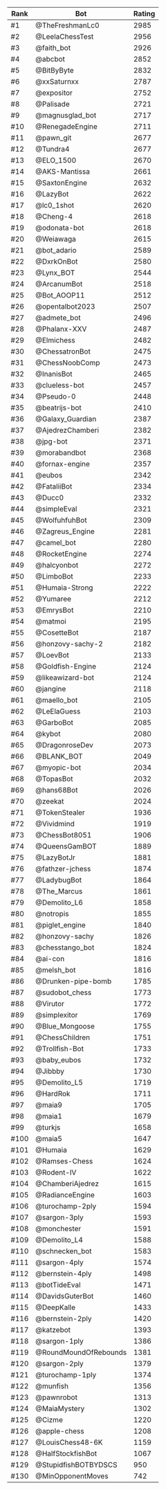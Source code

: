 Rank|Bot|Rating
---|---|---
#1|@TheFreshmanLc0|2985
#2|@LeelaChessTest|2956
#3|@faith_bot|2926
#4|@abcbot|2852
#5|@BitByByte|2832
#6|@xxSaturnxx|2787
#7|@expositor|2752
#8|@Palisade|2721
#9|@magnusglad_bot|2717
#10|@RenegadeEngine|2711
#11|@pawn_git|2677
#12|@Tundra4|2677
#13|@ELO_1500|2670
#14|@AKS-Mantissa|2661
#15|@SaxtonEngine|2632
#16|@LazyBot|2622
#17|@lc0_1shot|2620
#18|@Cheng-4|2618
#19|@odonata-bot|2618
#20|@Weiawaga|2615
#21|@bot_adario|2589
#22|@DxrkOnBot|2580
#23|@Lynx_BOT|2544
#24|@ArcanumBot|2518
#25|@Bot_AOOP11|2512
#26|@opentalbot2023|2507
#27|@admete_bot|2496
#28|@Phalanx-XXV|2487
#29|@Elmichess|2482
#30|@ChessatronBot|2475
#31|@ChessNoobComp|2473
#32|@InanisBot|2465
#33|@clueless-bot|2457
#34|@Pseudo-0|2448
#35|@beatrijs-bot|2410
#36|@Galaxy_Guardian|2387
#37|@AjedrezChamberi|2382
#38|@jpg-bot|2371
#39|@morabandbot|2368
#40|@fornax-engine|2357
#41|@eubos|2342
#42|@FataliiBot|2334
#43|@Ducc0|2332
#44|@simpleEval|2321
#45|@WolfuhfuhBot|2309
#46|@Zagreus_Engine|2281
#47|@camel_bot|2280
#48|@RocketEngine|2274
#49|@halcyonbot|2272
#50|@LimboBot|2233
#51|@Humaia-Strong|2222
#52|@Yumaree|2212
#53|@EmrysBot|2210
#54|@matmoi|2195
#55|@CosetteBot|2187
#56|@honzovy-sachy-2|2182
#57|@LoevBot|2133
#58|@Goldfish-Engine|2124
#59|@likeawizard-bot|2124
#60|@jangine|2118
#61|@maello_bot|2105
#62|@LeElaGuess|2103
#63|@GarboBot|2085
#64|@kybot|2080
#65|@DragonroseDev|2073
#66|@BLANK_BOT|2049
#67|@myopic-bot|2034
#68|@TopasBot|2032
#69|@hans68Bot|2026
#70|@zeekat|2024
#71|@TokenStealer|1936
#72|@Vividmind|1919
#73|@ChessBot8051|1906
#74|@QueensGamBOT|1889
#75|@LazyBotJr|1881
#76|@fathzer-jchess|1874
#77|@LadybugBot|1864
#78|@The_Marcus|1861
#79|@Demolito_L6|1858
#80|@notropis|1855
#81|@piglet_engine|1840
#82|@honzovy-sachy|1826
#83|@chesstango_bot|1824
#84|@ai-con|1816
#85|@melsh_bot|1816
#86|@Drunken-pipe-bomb|1785
#87|@sudobot_chess|1773
#88|@Virutor|1772
#89|@simplexitor|1769
#90|@Blue_Mongoose|1755
#91|@ChessChildren|1751
#92|@Trollfish-Bot|1733
#93|@baby_eubos|1732
#94|@Jibbby|1730
#95|@Demolito_L5|1719
#96|@HardRok|1711
#97|@maia9|1705
#98|@maia1|1679
#99|@turkjs|1658
#100|@maia5|1647
#101|@Humaia|1629
#102|@Ramses-Chess|1624
#103|@Rodent-IV|1622
#104|@ChamberiAjedrez|1615
#105|@RadianceEngine|1603
#106|@turochamp-2ply|1594
#107|@sargon-3ply|1593
#108|@monchester|1591
#109|@Demolito_L4|1588
#110|@schnecken_bot|1583
#111|@sargon-4ply|1574
#112|@bernstein-4ply|1498
#113|@botTideEval|1471
#114|@DavidsGuterBot|1460
#115|@DeepKalle|1433
#116|@bernstein-2ply|1420
#117|@katzebot|1393
#118|@sargon-1ply|1386
#119|@RoundMoundOfRebounds|1381
#120|@sargon-2ply|1379
#121|@turochamp-1ply|1374
#122|@munfish|1356
#123|@pawnrobot|1313
#124|@MaiaMystery|1302
#125|@Cizme|1220
#126|@apple-chess|1208
#127|@LouisChess48-6K|1159
#128|@HalfStockfishBot|1067
#129|@StupidfishBOTBYDSCS|950
#130|@MinOpponentMoves|742
